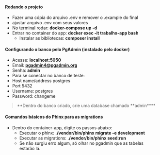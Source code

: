 #### Rodando o projeto

-   Fazer uma cópia do arquivo .env e remover o .example do final
-   ajustar arquivo .env com seus valores
-   No terminal rodar: **docker-compose up -d**
-   Entrar no container do app: **docker exec -it trabalho-app bash**
    -   Instalar as bibliotecas: **composer install**

#### Configurando o banco pelo PgAdmin (instalado pelo docker)

-   Acesse: **localhost:5050**
-   Email: **pgadmin4@pgadmin.org**
-   Senha: **admin**
-   Para se conectar no banco de teste:
-   Host name/address postgres
-   Port 5432
-   Username: postgres
-   Password: changeme

> **Dentro do banco criado, crie uma database chamado **admin\*\*\*\*

#### Comandos básicos do Phinx para as migrations

-   Dentro do container-app, digite os passos abaixo:
    -   Executar o phinx: **./vendor/bin/phinx migrate -e development**
    -   Executar as migrations: **./vendor/bin/phinx seed:run**
    -   Se não surgiu erro algum, só olhar no pgadmin que as tabelas estarão lá.
